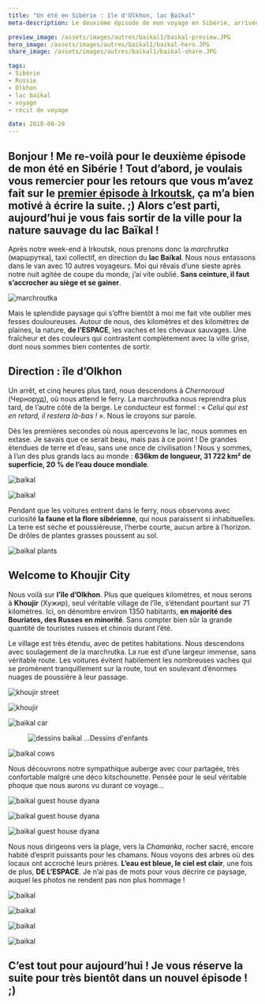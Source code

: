 ```yaml
---
title: "Un été en Sibérie : île d'Olkhon, lac Baïkal"
meta-description: Le deuxième épisode de mon voyage en Sibérie, arrivée à Khoujir, sur l'île d'Olkhon.

preview_image: /assets/images/autres/baikal1/baikal-preview.JPG
hero_image: /assets/images/autres/baikal1/baikal-hero.JPG
share_image: /assets/images/autres/baikal1/baikal-share.JPG

tags:
- Sibérie
- Russie
- Olkhon
- lac baïkal
- voyage
- récit de voyage

date: 2018-08-29
---
```

<h2 class="is-chapo">Bonjour ! Me re-voilà pour le deuxième épisode de mon été en Sibérie ! Tout d’abord, je voulais vous remercier pour les retours que vous m’avez fait sur le <a href="http://www.socio-jam.com/blog/2018/08/irkoutsk.html" target="_blank">premier épisode à Irkoutsk</a>, ça m’a bien motivé à écrire la suite. ;) Alors c’est parti, aujourd’hui je vous fais sortir de la ville pour la nature sauvage du lac Baïkal !</h2> 


Après notre week-end à Irkoutsk, nous prenons donc la *marchrutka* (маршрутка), taxi collectif, en direction du **lac Baïkal**. Nous nous entassons dans le van avec 10 autres voyageurs. Moi qui rêvais d’une sieste après notre nuit agitée de coupe du monde, j’ai vite oublié. **Sans ceinture, il faut s’accrocher au siège et se gainer**. 


![marchroutka](/assets/images/autres/baikal1/baikal1.JPG)

Mais le splendide paysage qui s’offre bientôt à moi me fait vite oublier mes fesses douloureuses. Autour de nous, des kilomètres et des kilomètres de plaines, la nature, **de l’ESPACE**, les vaches et les chevaux sauvages. Une fraîcheur et des couleurs qui contrastent complètement avec la ville grise, dont nous sommes bien contentes de sortir. 

## Direction : île d’Olkhon

Un arrêt, et cinq heures plus tard, nous descendons à *Chernoroud* (Черноруд), où nous attend le ferry. La marchroutka nous reprendra plus tard, de l’autre côté de la berge. Le conducteur est formel : « *Celui qui est en retard, il restera là-bas !* ». Nous le croyons sur parole.

Dès les premières secondes où nous apercevons le lac, nous sommes en extase. Je savais que ce serait beau, mais pas à ce point ! De grandes étendues de terre et d’eau, sans une once de civilisation ! Nous y sommes, à l’un des plus grands lacs au monde : **636km de longueur, 31 722 km² de superficie, 20 % de l’eau douce mondiale**. 

![baikal](/assets/images/autres/baikal1/baikal2bis.JPG)

![baikal](/assets/images/autres/baikal1/baikal2bis2.JPG)

Pendant que les voitures entrent dans le ferry, nous observons avec curiosité **la faune et la flore sibérienne**, qui nous paraissent si inhabituelles. La terre est sèche et poussiéreuse, l’herbe courte, aucun arbre à l’horizon. De drôles de plantes grasses poussent au sol. 

![baikal plants](/assets/images/autres/baikal1/baikal2.JPG)

## Welcome to Khoujir City 

Nous voilà sur **l’île d’Olkhon**. Plus que quelques kilomètres, et nous serons à **Khoujir** (Хужир), seul véritable village de l’île, s’étendant pourtant sur 71 kilomètres. Ici, on dénombre environ 1350 habitants, **en majorité des Bouriates, des Russes en minorité**. Sans compter bien sûr la grande quantité de touristes russes et chinois durant l’été. 

Le village est très étendu, avec de petites habitations. Nous descendons avec soulagement de la marchrutka. La rue est d’une largeur immense, sans véritable route. Les voitures évitent habilement les nombreuses vaches qui se promènent tranquillement sur la route, tout en soulevant d’énormes nuages de poussière à leur passage. 

![khoujir street](/assets/images/autres/baikal1/baikal3.JPG)

![khoujir](/assets/images/autres/baikal1/baikal4.JPG)

![baikal car](/assets/images/autres/baikal1/baikal5.JPG)

<figure class="image">
    <img src="/assets/images/autres/baikal1/baikal5bis.JPG" alt="dessins baikal">
    <span class="is-credits">...Dessins d'enfants</span>
</figure>

![baikal cows](/assets/images/autres/baikal1/baikal6.JPG)

Nous découvrons notre sympathique auberge avec cour partagée, très confortable malgré une déco kitschounette. Pensée pour le seul véritable phoque que nous aurons vu durant ce voyage…

![baikal guest house dyana](/assets/images/autres/baikal1/baikal7.JPG)

![baikal guest house dyana](/assets/images/autres/baikal1/baikal8.JPG)

![baikal guest house dyana](/assets/images/autres/baikal1/baikal9.JPG)

Nous nous dirigeons vers la plage, vers la *Chamanka*, rocher sacré, encore habité d’esprit puissants pour les chamans. Nous voyons des arbres où des locaux ont accroché leurs prières. **L’eau est bleue, le ciel est clair**, une fois de plus, **DE L’ESPACE**. Je n’ai pas de mots pour vous décrire ce paysage, auquel les photos ne rendent pas non plus hommage !

![baikal](/assets/images/autres/baikal1/baikal10.JPG)

![baikal](/assets/images/autres/baikal1/baikal11.JPG)

![baikal](/assets/images/autres/baikal1/baikal12.JPG)

![baikal](/assets/images/autres/baikal1/baikal13.JPG)

## C’est tout pour aujourd’hui ! Je vous réserve la suite pour très bientôt dans un nouvel épisode ! ;)